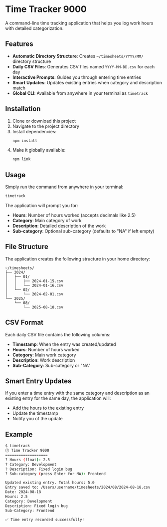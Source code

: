 # Time Tracker 9000

A command-line time tracking application that helps you log work hours with detailed categorization.

## Features

- **Automatic Directory Structure**: Creates `~/timesheets/YYYY/MM/` directory structure
- **Daily CSV Files**: Generates CSV files named `YYYY-MM-DD.csv` for each day
- **Interactive Prompts**: Guides you through entering time entries
- **Smart Updates**: Updates existing entries when category and description match
- **Global CLI**: Available from anywhere in your terminal as `timetrack`

## Installation

1. Clone or download this project
2. Navigate to the project directory
3. Install dependencies:
   ```bash
   npm install
   ```
4. Make it globally available:
   ```bash
   npm link
   ```

## Usage

Simply run the command from anywhere in your terminal:

```bash
timetrack
```

The application will prompt you for:
- **Hours**: Number of hours worked (accepts decimals like 2.5)
- **Category**: Main category of work
- **Description**: Detailed description of the work
- **Sub-category**: Optional sub-category (defaults to "NA" if left empty)

## File Structure

The application creates the following structure in your home directory:

```
~/timesheets/
├── 2024/
│   ├── 01/
│   │   ├── 2024-01-15.csv
│   │   └── 2024-01-16.csv
│   └── 02/
│       └── 2024-02-01.csv
└── 2025/
    └── 08/
        └── 2025-08-18.csv
```

## CSV Format

Each daily CSV file contains the following columns:
- **Timestamp**: When the entry was created/updated
- **Hours**: Number of hours worked
- **Category**: Main work category
- **Description**: Work description
- **Sub-Category**: Sub-category or "NA"

## Smart Entry Updates

If you enter a time entry with the same category and description as an existing entry for the same day, the application will:
- Add the hours to the existing entry
- Update the timestamp
- Notify you of the update

## Example

```bash
$ timetrack
🕐 Time Tracker 9000
===================
? Hours (float): 2.5
? Category: Development
? Description: Fixed login bug
? Sub-category (press Enter for NA): Frontend

Updated existing entry. Total hours: 5.0
Entry saved to: /Users/username/timesheets/2024/08/2024-08-18.csv
Date: 2024-08-18
Hours: 2.5
Category: Development
Description: Fixed login bug
Sub-Category: Frontend

✅ Time entry recorded successfully!
```
